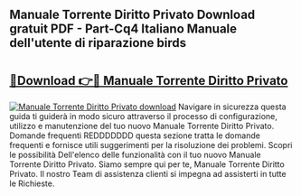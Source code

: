 ## Manuale Torrente Diritto Privato Download gratuit PDF - Part-Cq4 Italiano Manuale dell'utente di riparazione birds

# <h2><a href="http://dfe2k5.blite.top/?on=Manuale+Torrente+Diritto+Privato">🔗Download 👉🔴 Manuale Torrente Diritto Privato</a></h2>

[![Manuale Torrente Diritto Privato download](https://i.imgur.com/lujVjoI.png)](http://dfe2k5.blite.top/?on=Manuale+Torrente+Diritto+Privato)
Navigare in sicurezza questa guida ti guiderà in modo sicuro attraverso il processo di configurazione, utilizzo e manutenzione del tuo nuovo Manuale Torrente Diritto Privato. Domande frequenti REDDDDDDD questa sezione tratta le domande frequenti e fornisce utili suggerimenti per la risoluzione dei problemi. Scopri le possibilità Dell'elenco delle funzionalità con il tuo nuovo Manuale Torrente Diritto Privato. Siamo sempre qui per te, Manuale Torrente Diritto Privato. Il nostro Team di assistenza clienti si impegna ad assisterti in tutte le Richieste.
